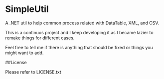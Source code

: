 # SimpleUtil
A .NET util to help common process related with DataTable, XML, and CSV. 

This is a continuos project and I keep developing it as I became lazier to remake things for different cases.

Feel free to tell me if there is anything that should be fixed or things you might want to add.

##License

Please refer to LICENSE.txt
